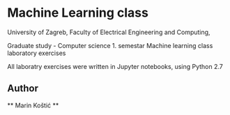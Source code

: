 # Machine Learning class

University of Zagreb, Faculty of Electrical Engineering and Computing,

Graduate study - Computer science 1. semestar Machine learning class laboratory exercises

All laboratry exercises were written in Jupyter notebooks, using Python 2.7

## Author 

** Marin Koštić ** 
